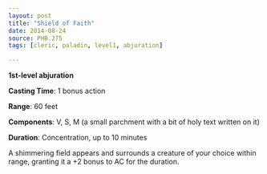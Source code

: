 ```yaml
---
layout: post
title: "Shield of Faith"
date: 2014-08-24
source: PHB.275
tags: [cleric, paladin, level1, abjuration]

---
```


**1st-level abjuration**

**Casting Time**: 1 bonus action

**Range**: 60 feet

**Components**: V, S, M (a small parchment with a bit of holy text written on it)

**Duration**: Concentration, up to 10 minutes

A shimmering field appears and surrounds a creature of your choice within range, granting it a +2 bonus to AC for the duration.
